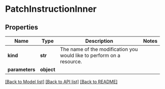 # PatchInstructionInner

## Properties
Name | Type | Description | Notes
------------ | ------------- | ------------- | -------------
**kind** | **str** | The name of the modification you would like to perform on a resource. | 
**parameters** | **object** |  | 

[[Back to Model list]](../README.md#documentation-for-models) [[Back to API list]](../README.md#documentation-for-api-endpoints) [[Back to README]](../README.md)


